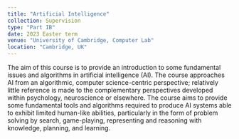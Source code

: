 ```yaml
---
title: "Artificial Intelligence"
collection: Supervision
type: "Part IB"
date: 2023 Easter term
venue: "University of Cambridge, Computer Lab"
location: "Cambridge, UK"
---
```


The aim of this course is to provide an introduction to some fundamental issues and algorithms in artificial intelligence (AI). The course approaches AI from an algorithmic, computer science-centric perspective; relatively little reference is made to the complementary perspectives developed within psychology, neuroscience or elsewhere. The course aims to provide some fundamental tools and algorithms required to produce AI systems able to exhibit limited human-like abilities, particularly in the form of problem solving by search, game-playing, representing and reasoning with knowledge, planning, and learning.

